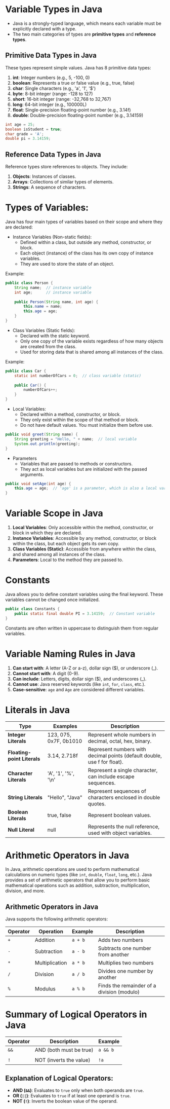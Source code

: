 
# Variable Types in Java

- Java is a strongly-typed language, which means each variable must be explicitly declared with a type.
- The two main categories of types are **primitive types** and **reference types**.



## Primitive Data Types in Java

These types represent simple values. Java has 8 primitive data types:

1. **int**: Integer numbers (e.g., 5, -100, 0)
2. **boolean**: Represents a true or false value (e.g., true, false)
3. **char**: Single characters (e.g., 'a', '1', '$')
4. **byte**: 8-bit integer (range: -128 to 127)
5. **short**: 16-bit integer (range: -32,768 to 32,767)
6. **long**: 64-bit integer (e.g., 100000L)
7. **float**: Single-precision floating-point number (e.g., 3.14f)
8. **double**: Double-precision floating-point number (e.g., 3.14159)

```java
int age = 25;
boolean isStudent = true;
char grade = 'A';
double pi = 3.14159;
```


## Reference Data Types in Java

Reference types store references to objects. They include:

1. **Objects**: Instances of classes.
2. **Arrays**: Collections of similar types of elements.
3. **Strings**: A sequence of characters.


# Types of Variables:

Java has four main types of variables based on their scope and where they are declared:

- Instance Variables (Non-static fields):
  - Defined within a class, but outside any method, constructor, or block.
  - Each object (instance) of the class has its own copy of instance variables.
  - They are used to store the state of an object.

Example:
```java
public class Person {
    String name;  // instance variable
    int age;      // instance variable
    
    public Person(String name, int age) {
        this.name = name;
        this.age = age;
    }
}

```

- Class Variables (Static fields):
  - Declared with the static keyword.
  - Only one copy of the variable exists regardless of how many objects are created from the class.
  - Used for storing data that is shared among all instances of the class.

Example:
```java
public class Car {
    static int numberOfCars = 0;  // class variable (static)
    
    public Car() {
        numberOfCars++;
    }
}

```

- Local Variables:
  - Declared within a method, constructor, or block.
  - They only exist within the scope of that method or block.
  - Do not have default values. You must initialize them before use.

```java
public void greet(String name) {
    String greeting = "Hello, " + name;  // local variable
    System.out.println(greeting);
}

```

- Parameters
  - Variables that are passed to methods or constructors.
  - They act as local variables but are initialized with the passed arguments.

```java
public void setAge(int age) {
    this.age = age;  // 'age' is a parameter, which is also a local variable
}

```

# Variable Scope in Java

1. **Local Variables**: Only accessible within the method, constructor, or block in which they are declared.
2. **Instance Variables**: Accessible by any method, constructor, or block within the class, but each object gets its own copy.
3. **Class Variables (Static)**: Accessible from anywhere within the class, and shared among all instances of the class.
4. **Parameters**: Local to the method they are passed to.

# Constants

Java allows you to define constant variables using the final keyword. These variables cannot be changed once initialized.


```java
public class Constants {
    public static final double PI = 3.14159;  // Constant variable
}

```

Constants are often written in uppercase to distinguish them from regular variables.


# Variable Naming Rules in Java

1. **Can start with**: A letter (A-Z or a-z), dollar sign ($), or underscore (_).
2. **Cannot start with**: A digit (0-9).
3. **Can include**: Letters, digits, dollar sign ($), and underscores (_).
4. **Cannot use**: Java reserved keywords (like `int`, `for`, `class`, etc.).
5. **Case-sensitive**: `age` and `Age` are considered different variables.


# Literals in Java

| Type                  | Examples                         | Description                                                       |
|-----------------------|----------------------------------|-------------------------------------------------------------------|
| **Integer Literals**   | 123, 075, 0x7F, 0b1010          | Represent whole numbers in decimal, octal, hex, binary.          |
| **Floating-point Literals** | 3.14, 2.718f                 | Represent numbers with decimal points (default double, use f for float). |
| **Character Literals** | 'A', '1', '%', '\n'              | Represent a single character, can include escape sequences.       |
| **String Literals**    | "Hello", "Java"                  | Represent sequences of characters enclosed in double quotes.     |
| **Boolean Literals**   | true, false                      | Represent boolean values.                                        |
| **Null Literal**       | null                             | Represents the null reference, used with object variables.        |


# Arithmetic Operators in Java

In Java, arithmetic operations are used to perform mathematical calculations on numeric types (like `int`, `double`, `float`, `long`, etc.). Java provides a set of arithmetic operators that allow you to perform basic mathematical operations such as addition, subtraction, multiplication, division, and more.

## Arithmetic Operators in Java

Java supports the following arithmetic operators:

| Operator | Operation    | Example | Description                                       |
|----------|--------------|---------|---------------------------------------------------|
| `+`      | Addition     | `a + b` | Adds two numbers                                  |
| `-`      | Subtraction  | `a - b` | Subtracts one number from another                 |
| `*`      | Multiplication | `a * b` | Multiplies two numbers                             |
| `/`      | Division     | `a / b` | Divides one number by another                     |
| `%`      | Modulus      | `a % b` | Finds the remainder of a division (modulo)        |


# Summary of Logical Operators in Java

| Operator | Description                                | Example |
|----------|--------------------------------------------|---------|
| `&&`     | AND (both must be true)                   | `a && b` |
| ||     | OR (at least one must be true)            | a || b |
| `!`      | NOT (inverts the value)                   | `!a` |

## Explanation of Logical Operators:

- **AND (`&&`)**: Evaluates to `true` only when both operands are `true`.
- **OR (`||`)**: Evaluates to `true` if at least one operand is `true`.
- **NOT (`!`)**: Inverts the boolean value of the operand.
